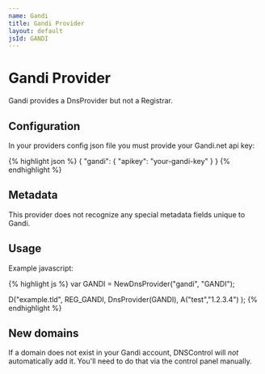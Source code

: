 ```yaml
---
name: Gandi
title: Gandi Provider
layout: default
jsId: GANDI
---
```

# Gandi Provider

Gandi provides a DnsProvider but not a Registrar.

## Configuration

In your providers config json file you must provide your Gandi.net api key:

{% highlight json %}
{
  "gandi": {
    "apikey": "your-gandi-key"
  }
}
{% endhighlight %}

## Metadata

This provider does not recognize any special metadata fields unique to Gandi.

## Usage

Example javascript:

{% highlight js %}
var GANDI = NewDnsProvider("gandi", "GANDI");

D("example.tld", REG_GANDI, DnsProvider(GANDI),
    A("test","1.2.3.4")
);
{% endhighlight %}

## New domains

If a domain does not exist in your Gandi account, DNSControl
will *not* automatically add it. You'll need to do that via the
control panel manually.
